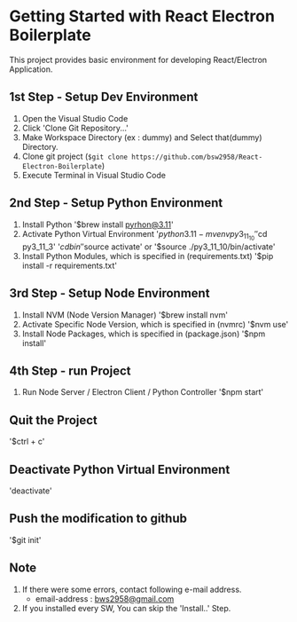 # Getting Started with React Electron Boilerplate
This project provides basic environment for developing React/Electron Application.

## 1st Step - Setup Dev Environment
1. Open the Visual Studio Code
2. Click 'Clone Git Repository...'
3. Make Workspace Directory (ex : dummy) and Select that(dummy) Directory.
4. Clone git project (`$git clone https://github.com/bsw2958/React-Electron-Boilerplate`)
5. Execute Terminal in Visual Studio Code

## 2nd Step - Setup Python Environment
1. Install Python
    '$brew install pyrhon@3.11'
2. Activate Python Virtual Environment
    '$python3.11 -m venv py3_11_10'
    '$cd py3_11_3'
    '$cd bin'
    '$source activate' or '$source ./py3_11_10/bin/activate'
3. Install Python Modules, which is specified in (requirements.txt)
    '$pip install -r requirements.txt'

## 3rd Step - Setup Node Environment
1. Install NVM (Node Version Manager)
    '$brew install nvm'
2. Activate Specific Node Version, which is specified in (nvmrc)
    '$nvm use'
3. Install Node Packages, which is specified in (package.json)
    '$npm install'

## 4th Step - run Project
1. Run Node Server / Electron Client / Python Controller
    '$npm start'

## Quit the Project
'$ctrl + c'

## Deactivate Python Virtual Environment
'deactivate'

## Push the modification to github
'$git init'

## Note
1. If there were some errors, contact following e-mail address.  
    - email-address : bws2958@gmail.com
2. If you installed every SW, You can skip the 'Install..' Step.